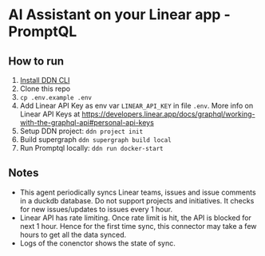 # AI Assistant on your Linear app - PromptQL

## How to run

1. [Install DDN CLI](https://promptql.hasura.io/docs/installation)
2. Clone this repo
3. `cp .env.example .env`
4. Add Linear API Key as env var `LINEAR_API_KEY` in file `.env`. More info on Linear API Keys at https://developers.linear.app/docs/graphql/working-with-the-graphql-api#personal-api-keys
5. Setup DDN project: `ddn project init`
6. Build supergraph `ddn supergraph build local`
7. Run Promptql locally: `ddn run docker-start`

## Notes
- This agent periodically syncs Linear teams, issues and issue comments in a duckdb database. Do not support projects and initiatives. It checks for new issues/updates to issues every 1 hour.
- Linear API has rate limiting. Once rate limit is hit, the API is blocked for next 1 hour. Hence for the first time sync, this connector may take a few hours to get all the data synced.
- Logs of the conenctor shows the state of sync.
